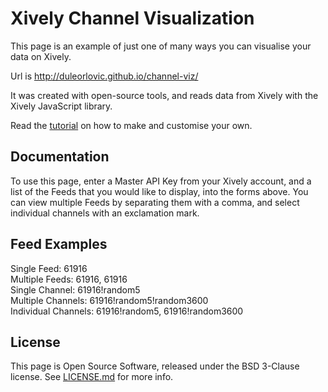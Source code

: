 # Xively Channel Visualization

This page is an example of just one of many ways you can visualise your data on Xively.  

Url is http://duleorlovic.github.io/channel-viz/

It was created with open-source tools, and reads data from Xively with the Xively JavaScript library.  

Read the [tutorial](http://xively.com/dev/tutorials/channel-viz/) on how to make and customise your own.

## Documentation
To use this page, enter a Master API Key from your Xively account, and a list of the Feeds that you would like to display, into the forms above. You can view multiple Feeds by separating them with a comma, and select individual channels with an exclamation mark.

## Feed Examples
Single Feed: 61916  
Multiple Feeds: 61916, 61916  
Single Channel: 61916!random5  
Multiple Channels: 61916!random5!random3600  
Individual Channels: 61916!random5, 61916!random3600  

## License
This page is Open Source Software, released under the BSD 3-Clause license. See [LICENSE.md](LICENSE.md) for more info.
